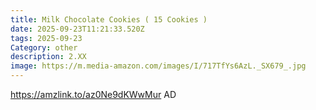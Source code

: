 ```yaml
---
title: Milk Chocolate Cookies ( 15 Cookies )
date: 2025-09-23T11:21:33.520Z
tags: 2025-09-23
Category: other
description: 2.XX
image: https://m.media-amazon.com/images/I/717TfYs6AzL._SX679_.jpg
---
```

https://amzlink.to/az0Ne9dKWwMur    AD